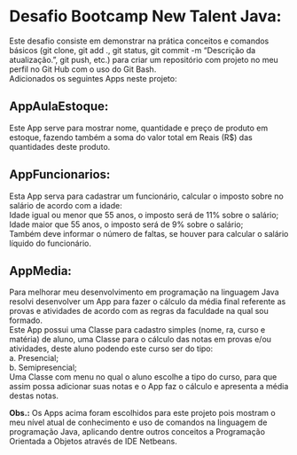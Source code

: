 # Desafio Bootcamp New Talent Java:
Este desafio consiste em demonstrar na prática conceitos e comandos básicos (git clone, git add ., git status, git commit -m “Descrição da atualização.”, git push, etc.) para criar um repositório com projeto no meu perfil no Git Hub com o uso do Git Bash.<br>
Adicionados os seguintes Apps neste projeto:
## AppAulaEstoque:
Este App serve para mostrar nome, quantidade e preço de produto em estoque, fazendo também a soma do valor total em Reais (R$) das quantidades deste produto.
## AppFuncionarios:
Esta App serva para cadastrar um funcionário, calcular o imposto sobre no salário de acordo com a idade:<br>
Idade igual ou menor que 55 anos, o imposto será de 11% sobre o salário;<br> 
Idade maior que 55 anos, o imposto será de 9% sobre o salário;<br>
Também deve informar o número de faltas, se houver para calcular o salário líquido do funcionário. 
## AppMedia:
Para melhorar meu desenvolvimento em programação na linguagem Java resolvi desenvolver um App para fazer o cálculo da média final referente as provas e atividades de acordo com as regras da faculdade na qual sou formado.<br>
Este App possui uma Classe para cadastro simples (nome, ra, curso e matéria) de aluno, uma Classe para o cálculo das notas em provas e/ou atividades, deste aluno podendo este curso ser do tipo:<br>
a. Presencial;<br>
b. Semipresencial;<br> 
Uma Classe com menu no qual o aluno escolhe a tipo do curso, para que assim possa adicionar suas notas e o App faz o cálculo e apresenta a média destas notas.

<b>Obs.:</b> Os Apps acima foram escolhidos para este projeto pois mostram o meu nível atual de conhecimento e uso de comandos na linguagem de programação Java, aplicando dentre outros conceitos a Programação Orientada a Objetos através de IDE Netbeans.


